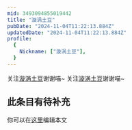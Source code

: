 ```yaml
---
mid: 3493094855019442
title: "漩涡土豆"
pubDate: "2024-11-04T11:22:13.884Z"
updatedDate: "2024-11-04T11:22:13.884Z"
profile:
  {
    Nickname: ["漩涡土豆"],
  }
---
```


关注[漩涡土豆](https://space.bilibili.com/3493094855019442)谢谢喵~ 关注[漩涡土豆](https://space.bilibili.com/3493094855019442)谢谢喵~

## 此条目有待补充
你可以在[这里](https://github.com/Yuhanawa/VTuber.ICU-Content/edit/master/v/漩涡土豆/index.md)编辑本文
